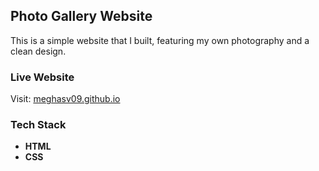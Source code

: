 ##  Photo Gallery Website

This is a simple website that I built, featuring my own photography and a clean design.  

### Live Website  
Visit: [meghasv09.github.io](https://meghasv09.github.io/PhotoGallery/)  

### Tech Stack  
- **HTML**  
- **CSS**  
